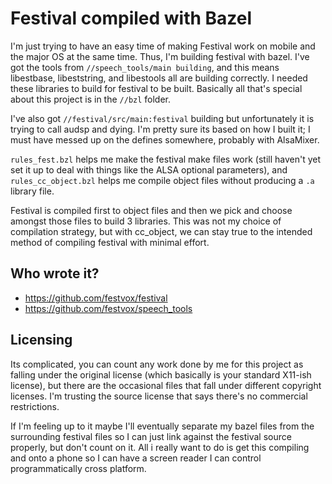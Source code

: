 # Festival compiled with Bazel

I'm just trying to have an easy time of making Festival work on mobile and the major OS at the same time. Thus, I'm building festival with bazel. I've got the tools from `//speech_tools/main building`, and this means libestbase, libeststring, and libestools all are building correctly. I needed these libraries to build for festival to be built. Basically all that's special about this project is in the `//bzl` folder. 

I've also got `//festival/src/main:festival` building but unfortunately it is trying to call audsp and dying. I'm pretty sure its based on how I built it; I must have messed up on the defines somewhere, probably with AlsaMixer. 

`rules_fest.bzl` helps me make the festival make files work (still haven't yet set it up to deal with things like the ALSA optional parameters), and `rules_cc_object.bzl` helps me compile object files without producing a `.a` library file. 

Festival is compiled first to object files and then we pick and choose amongst those files to build 3 libraries. This was not my choice of compilation strategy, but with cc_object, we can stay true to the intended method of compiling festival with minimal effort.

## Who wrote it?

- https://github.com/festvox/festival
- https://github.com/festvox/speech_tools

## Licensing

Its complicated, you can count any work done by me for this project as falling under the original license (which basically is your standard X11-ish license), but there are the occasional files that fall under different copyright licenses. I'm trusting the source license that says there's no commercial restrictions.

If I'm feeling up to it maybe I'll eventually separate my bazel files from the surrounding festival files so I can just link against the festival source properly, but don't count on it. All i really want to do is get this compiling and onto a phone so I can have a screen reader I can control programmatically cross platform.

